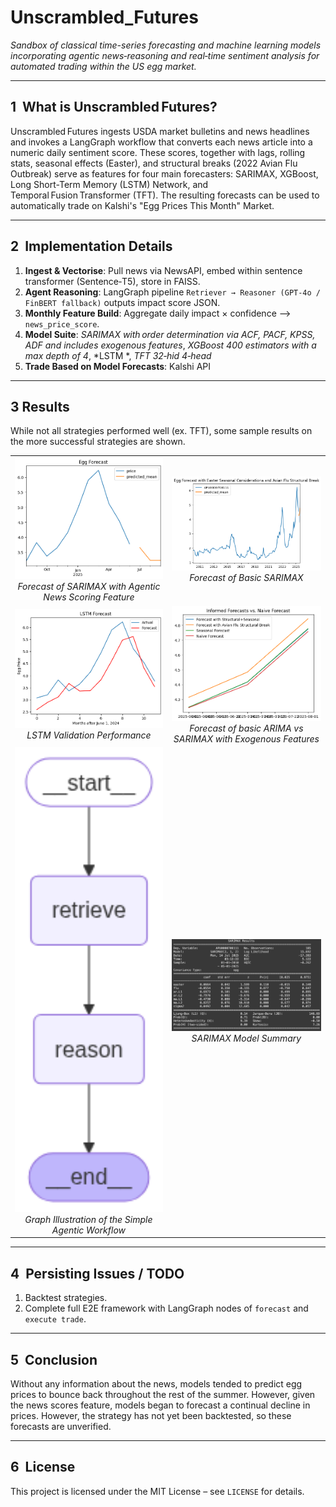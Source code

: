 # Unscrambled_Futures
*Sandbox of classical time-series forecasting and machine learning models incorporating agentic news‑reasoning and real‑time sentiment analysis for automated trading within the US egg market.*

---

## 1  What is Unscrambled Futures?

Unscrambled Futures ingests USDA market bulletins and  news headlines and invokes a LangGraph workflow that converts each news article into a numeric daily sentiment score.
These scores, together with lags, rolling stats, seasonal effects (Easter), and structural breaks (2022 Avian Flu Outbreak) serve as features for four main forecasters: SARIMAX, XGBoost, Long Short-Term Memory (LSTM) Network, and Temporal Fusion Transformer (TFT).
The resulting forecasts can be used to automatically trade on Kalshi's "Egg Prices This Month" Market.

---

## 2  Implementation Details

1. **Ingest & Vectorise**: Pull news via NewsAPI, embed within sentence transformer (Sentence‑T5), store in FAISS.
2. **Agent Reasoning**: LangGraph pipeline `Retriever → Reasoner (GPT‑4o / FinBERT fallback)` outputs impact score JSON.
3. **Monthly Feature Build**: Aggregate daily impact × confidence --> `news_price_score`.
4. **Model Suite**:
   *SARIMAX with order determination via ACF, PACF, KPSS, ADF and includes exogenous features*,
   *XGBoost 400 estimators with a max depth of 4*,
   *LSTM *,
   *TFT 32‑hid 4‑head*
5. **Trade Based on Model Forecasts**: Kalshi API

---

## 3  Results

While not all strategies performed well (ex. TFT), some sample results on the more successful strategies are shown.

<table>
  <tr>
    <td align="center">
      <img src="sample_results/SARIMAX_with_NewsScoring.png" width="400"><br>
      <em>Forecast of SARIMAX with Agentic News Scoring Feature</em>
    </td>
    <td align="center">
      <img src="sample_results/SARIMAX.png" width="400"><br>
      <em>Forecast of Basic SARIMAX</em>
    </td>
  </tr>
  <tr>
    <td align="center">
      <img src="sample_results/LSTM_validation.png" width="400"><br>
      <em>LSTM Validation Performance</em>
    </td>
    <td align="center">
      <img src="sample_results/SARIMAX_naive_vs_exog_forecast.png" width="400"><br>
      <em>Forecast of basic ARIMA vs SARIMAX with Exogenous Features</em>
    </td>
  </tr>
  <tr>
    <td align="center">
      <img src="sample_results/agent_graph.png" width="400"><br>
      <em>Graph Illustration of the Simple Agentic Workflow</em>
    </td>
    <td align="center">
      <img src="sample_results/SARIMAX_with_exog_summary.png" width="400"><br>
      <em>SARIMAX Model Summary</em>
    </td>
  </tr>
</table>

---

## 4  Persisting Issues / TODO

1. Backtest strategies.
2. Complete full E2E framework with LangGraph nodes of `forecast` and `execute trade`.

---

## 5  Conclusion

Without any information about the news, models tended to predict egg prices to bounce back throughout the rest of the summer. However, given the news scores feature, models began to forecast a continual decline in prices. However, the strategy has not yet been backtested, so these forecasts are unverified.

---

## 6  License

This project is licensed under the MIT License – see `LICENSE` for details.
